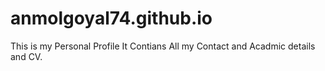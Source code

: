 # anmolgoyal74.github.io

This is my Personal Profile
It Contians All my Contact and Acadmic details and CV.
